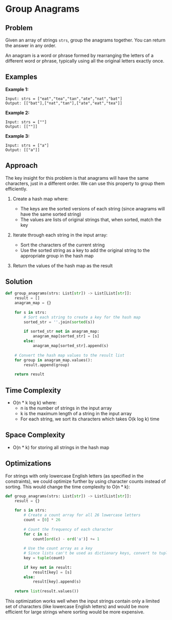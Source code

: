 # Group Anagrams

## Problem

Given an array of strings `strs`, group the anagrams together. You can return the answer in any order.

An anagram is a word or phrase formed by rearranging the letters of a different word or phrase, typically using all the original letters exactly once.

## Examples

**Example 1:**
```
Input: strs = ["eat","tea","tan","ate","nat","bat"]
Output: [["bat"],["nat","tan"],["ate","eat","tea"]]
```

**Example 2:**
```
Input: strs = [""]
Output: [[""]]
```

**Example 3:**
```
Input: strs = ["a"]
Output: [["a"]]
```

## Approach

The key insight for this problem is that anagrams will have the same characters, just in a different order. We can use this property to group them efficiently.

1. Create a hash map where:
   - The keys are the sorted versions of each string (since anagrams will have the same sorted string)
   - The values are lists of original strings that, when sorted, match the key

2. Iterate through each string in the input array:
   - Sort the characters of the current string
   - Use the sorted string as a key to add the original string to the appropriate group in the hash map

3. Return the values of the hash map as the result

## Solution

```python
def group_anagrams(strs: List[str]) -> List[List[str]]:
    result = []
    anagram_map = {}
    
    for s in strs:
        # Sort each string to create a key for the hash map
        sorted_str = ''.join(sorted(s))
        
        if sorted_str not in anagram_map:
            anagram_map[sorted_str] = [s]
        else:
            anagram_map[sorted_str].append(s)
    
    # Convert the hash map values to the result list
    for group in anagram_map.values():
        result.append(group)
    
    return result
```

## Time Complexity

- O(n * k log k) where:
  - n is the number of strings in the input array
  - k is the maximum length of a string in the input array
  - For each string, we sort its characters which takes O(k log k) time

## Space Complexity

- O(n * k) for storing all strings in the hash map

## Optimizations

For strings with only lowercase English letters (as specified in the constraints), we could optimize further by using character counts instead of sorting. This would change the time complexity to O(n * k):

```python
def group_anagrams(strs: List[str]) -> List[List[str]]:
    result = {}
    
    for s in strs:
        # Create a count array for all 26 lowercase letters
        count = [0] * 26
        
        # Count the frequency of each character
        for c in s:
            count[ord(c) - ord('a')] += 1
        
        # Use the count array as a key
        # Since lists can't be used as dictionary keys, convert to tuple
        key = tuple(count)
        
        if key not in result:
            result[key] = [s]
        else:
            result[key].append(s)
    
    return list(result.values())
```

This optimization works well when the input strings contain only a limited set of characters (like lowercase English letters) and would be more efficient for large strings where sorting would be more expensive. 